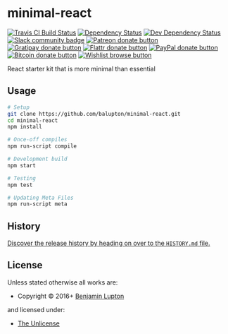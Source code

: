 <!-- TITLE/ -->

<h1>minimal-react</h1>

<!-- /TITLE -->


<!-- BADGES/ -->

<span class="badge-travisci"><a href="http://travis-ci.org/balupton/minimal-react" title="Check this project's build status on TravisCI"><img src="https://img.shields.io/travis/balupton/minimal-react/master.svg" alt="Travis CI Build Status" /></a></span>
<span class="badge-daviddm"><a href="https://david-dm.org/balupton/minimal-react" title="View the status of this project's dependencies on DavidDM"><img src="https://img.shields.io/david/balupton/minimal-react.svg" alt="Dependency Status" /></a></span>
<span class="badge-daviddmdev"><a href="https://david-dm.org/balupton/minimal-react#info=devDependencies" title="View the status of this project's development dependencies on DavidDM"><img src="https://img.shields.io/david/dev/balupton/minimal-react.svg" alt="Dev Dependency Status" /></a></span>
<br class="badge-separator" />
<span class="badge-slackin"><a href="https://slack.bevry.me" title="Join this project's slack community"><img src="https://slack.bevry.me/badge.svg" alt="Slack community badge" /></a></span>
<span class="badge-patreon"><a href="http://patreon.com/bevry" title="Donate to this project using Patreon"><img src="https://img.shields.io/badge/patreon-donate-yellow.svg" alt="Patreon donate button" /></a></span>
<span class="badge-gratipay"><a href="https://www.gratipay.com/bevry" title="Donate weekly to this project using Gratipay"><img src="https://img.shields.io/badge/gratipay-donate-yellow.svg" alt="Gratipay donate button" /></a></span>
<span class="badge-flattr"><a href="https://flattr.com/profile/balupton" title="Donate to this project using Flattr"><img src="https://img.shields.io/badge/flattr-donate-yellow.svg" alt="Flattr donate button" /></a></span>
<span class="badge-paypal"><a href="https://bevry.me/paypal" title="Donate to this project using Paypal"><img src="https://img.shields.io/badge/paypal-donate-yellow.svg" alt="PayPal donate button" /></a></span>
<span class="badge-bitcoin"><a href="https://bevry.me/bitcoin" title="Donate once-off to this project using Bitcoin"><img src="https://img.shields.io/badge/bitcoin-donate-yellow.svg" alt="Bitcoin donate button" /></a></span>
<span class="badge-wishlist"><a href="https://bevry.me/wishlist" title="Buy an item on our wishlist for us"><img src="https://img.shields.io/badge/wishlist-donate-yellow.svg" alt="Wishlist browse button" /></a></span>

<!-- /BADGES -->


<!-- DESCRIPTION/ -->

React starter kit that is more minimal than essential

<!-- /DESCRIPTION -->


## Usage

``` bash
# Setup
git clone https://github.com/balupton/minimal-react.git
cd minimal-react
npm install

# Once-off compiles
npm run-script compile

# Development build
npm start

# Testing
npm test

# Updating Meta Files
npm run-script meta
```

<!-- HISTORY/ -->

<h2>History</h2>

<a href="https://github.com/balupton/minimal-react/blob/master/HISTORY.md#files">Discover the release history by heading on over to the <code>HISTORY.md</code> file.</a>

<!-- /HISTORY -->


<!-- LICENSE/ -->

<h2>License</h2>

Unless stated otherwise all works are:

<ul><li>Copyright &copy; 2016+ <a href="https://balupton.com">Benjamin Lupton</a></li></ul>

and licensed under:

<ul><li><a href="http://spdx.org/licenses/Unlicense.html">The Unlicense</a></li></ul>

<!-- /LICENSE -->
